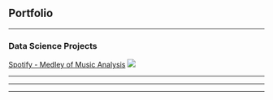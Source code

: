 ## Portfolio

---

### Data Science Projects

[Spotify - Medley of Music Analysis](/sample_page)
<img src="images/dummy_thumbnail.jpg?raw=true"/>

---




---




---

<!-- Remove above link if you don't want to attibute -->
